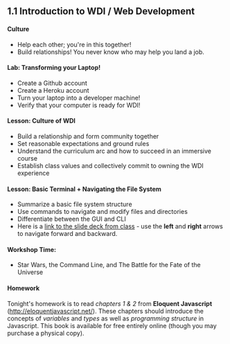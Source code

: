 ## 1.1 Introduction to WDI / Web Development

#### Culture

* Help each other; you're in this together!
* Build relationships! You never know who may help you land a job.

#### Lab: Transforming your Laptop!

* Create a Github account
* Create a Heroku account
* Turn your laptop into a developer machine!
* Verify that your computer is ready for WDI!

#### Lesson: Culture of WDI

* Build a relationship and form community together
* Set reasonable expectations and ground rules
* Understand the curriculum arc and how to succeed in an immersive course
* Establish class values and collectively commit to owning the WDI experience

#### Lesson: Basic Terminal + Navigating the File System

* Summarize a basic file system structure
* Use commands to navigate and modify files and directories
* Differentiate between the GUI and CLI
* Here is a [link to the slide deck from class](https://presentations.generalassemb.ly/559430358d25e96187c4#/) - use the **left** and **right** arrows to navigate forward and backward.

#### Workshop Time:

* Star Wars, the Command Line, and The Battle for the Fate of the Universe

#### Homework

Tonight's homework is to read *chapters 1 & 2* from **Eloquent Javascript** (http://eloquentjavascript.net/). These chapters should introduce the concepts of *variables* and *types* as well as *programming structure* in Javascript. This book is available for free entirely online (though you may purchase a physical copy).
